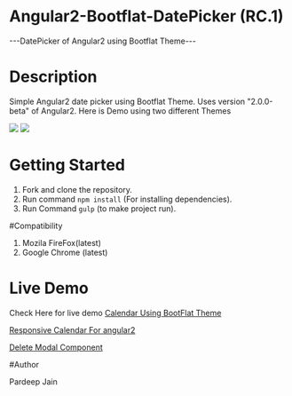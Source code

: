 # Angular2-Bootflat-DatePicker (RC.1)

---DatePicker of Angular2 using Bootflat Theme---

# Description

Simple Angular2 date picker using Bootflat Theme. Uses version "2.0.0-beta" of Angular2. Here is Demo using two different Themes

<img src="http://imgur.com/dDT8zo2.png">
<img src="http://i.stack.imgur.com/0AHZr.png">

# Getting Started

1. Fork and clone the repository.
2. Run command `npm install` (For installing dependencies).
3. Run Command `gulp` (to make project run).

#Compatibility

1. Mozila FireFox(latest)
2. Google Chrome (latest)

# Live Demo
 
 Check Here for live demo 
 <a href="http://plnkr.co/edit/B3oZhApTuaaB12wJIX3q">Calendar Using BootFlat Theme</a>
 
 <a href="http://plnkr.co/edit/DfS1MMdsGmwS60nxFLFL?p=preview">Responsive Calendar For angular2</a>
 
 <a href="http://plnkr.co/edit/AiDiNl8SrSKIwDUYWl50?p=preview">Delete Modal Component</a>

#Author

Pardeep Jain

